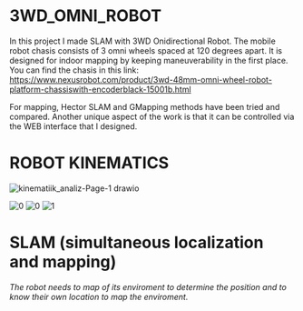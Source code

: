 # 3WD_OMNI_ROBOT

In this project I made SLAM with 3WD Onidirectional Robot. The mobile robot chasis consists of 3 omni wheels spaced at 120 degrees apart. It is designed for indoor mapping by keeping maneuverability in the first place.
You can find the chasis in this link: https://www.nexusrobot.com/product/3wd-48mm-omni-wheel-robot-platform-chassiswith-encoderblack-15001b.html


For mapping, Hector SLAM and GMapping methods have been tried and compared.
Another unique aspect of the work is that it can be controlled via the WEB interface that I designed.

# ROBOT KINEMATICS

![kinematiik_analiz-Page-1 drawio](https://user-images.githubusercontent.com/74606830/178559020-290b9f84-4dd1-4643-b7a1-a13257a1a530.png)

![0](https://user-images.githubusercontent.com/74606830/178559258-94dfe103-12a5-4e8d-9d00-13d5b7112dc8.png)
![0](https://user-images.githubusercontent.com/74606830/178559350-2d6548e0-0939-41a9-9763-3a17bacbbce4.png)
![1](https://user-images.githubusercontent.com/74606830/178559474-562ad593-2ce1-4ab7-be49-52975bec436f.png)

# SLAM (simultaneous localization and mapping)

*The robot needs to map of its enviroment to determine the position and to know their own location to map the enviroment.*


